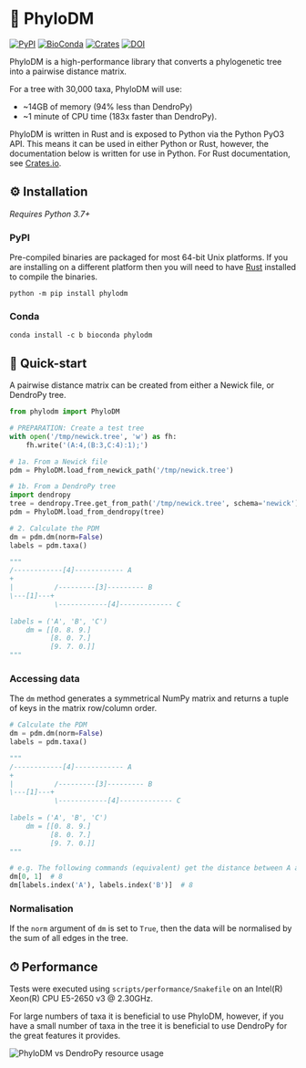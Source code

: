 # 🌲 PhyloDM

[![PyPI](https://img.shields.io/pypi/v/phylodm?color=yellow)](https://pypi.org/project/phylodm/)
[![BioConda](https://img.shields.io/conda/vn/bioconda/phylodm?color=43b02a)](https://anaconda.org/bioconda/phylodm)
[![Crates](https://img.shields.io/crates/v/phylodm?color=orange)](https://crates.io/crates/phylodm)
[![DOI](https://zenodo.org/badge/251473194.svg)](https://zenodo.org/badge/latestdoi/251473194)


PhyloDM is a high-performance library that converts a phylogenetic tree into a pairwise distance matrix. 

For a tree with 30,000 taxa, PhyloDM will use:

* ~14GB of memory (94% less than DendroPy)
* ~1 minute of CPU time (183x faster than DendroPy).

PhyloDM is written in Rust and is exposed to Python via the Python PyO3 API. This means it 
can be used in either Python or Rust, however, the documentation below is written for use in Python. For Rust documentation, see [Crates.io](https://docs.rs/phylodm/latest/phylodm/).

## ⚙ Installation

*Requires Python 3.7+*

### PyPI

Pre-compiled binaries are packaged for most 64-bit Unix platforms. If you are installing on a different platform then you
will need to have [Rust](https://www.rust-lang.org/tools/install) installed to compile the binaries. 

```shell
python -m pip install phylodm
```

### Conda

```shell
conda install -c b bioconda phylodm
```


## 🐍 Quick-start

A pairwise distance matrix can be created from either a Newick file, or DendroPy tree.

```python
from phylodm import PhyloDM

# PREPARATION: Create a test tree
with open('/tmp/newick.tree', 'w') as fh:
    fh.write('(A:4,(B:3,C:4):1);')

# 1a. From a Newick file
pdm = PhyloDM.load_from_newick_path('/tmp/newick.tree')

# 1b. From a DendroPy tree
import dendropy
tree = dendropy.Tree.get_from_path('/tmp/newick.tree', schema='newick')
pdm = PhyloDM.load_from_dendropy(tree)

# 2. Calculate the PDM
dm = pdm.dm(norm=False)
labels = pdm.taxa()

"""
/------------[4]------------ A
+
|          /---------[3]--------- B
\---[1]---+
           \------------[4]------------- C
           
labels = ('A', 'B', 'C')
    dm = [[0. 8. 9.]
          [8. 0. 7.]
          [9. 7. 0.]]
"""
```

### Accessing data
The `dm` method generates a symmetrical NumPy matrix and returns a tuple of
keys in the matrix row/column order.

```python
# Calculate the PDM
dm = pdm.dm(norm=False)
labels = pdm.taxa()

"""
/------------[4]------------ A
+
|          /---------[3]--------- B
\---[1]---+
           \------------[4]------------- C
           
labels = ('A', 'B', 'C')
    dm = [[0. 8. 9.]
          [8. 0. 7.]
          [9. 7. 0.]]
"""

# e.g. The following commands (equivalent) get the distance between A and B
dm[0, 1]  # 8
dm[labels.index('A'), labels.index('B')]  # 8
```

### Normalisation

If the `norm` argument of `dm` is set to `True`, then the data will be normalised 
by the sum of all edges in the tree.


## ⏱ Performance
Tests were executed using `scripts/performance/Snakefile` on an Intel(R) Xeon(R) CPU E5-2650 v3 @ 2.30GHz.

For large numbers of taxa it is beneficial to use PhyloDM, however, if you have a small number 
of taxa in the tree it is beneficial to use DendroPy for the great features it provides.



![PhyloDM vs DendroPy resource usage](https://raw.githubusercontent.com/aaronmussig/PhyloDM/main/docs/img/performance.svg)
